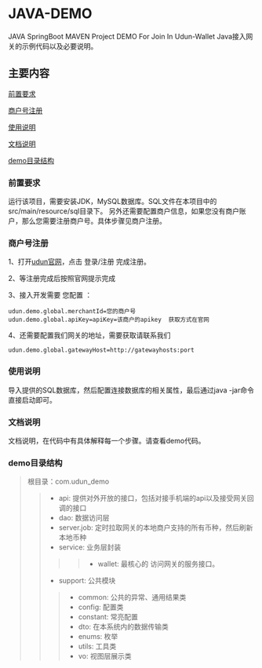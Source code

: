# JAVA-DEMO
JAVA SpringBoot MAVEN Project DEMO For Join In Udun-Wallet
Java接入网关的示例代码以及必要说明。

## 主要内容

[前置要求](#)

[商户号注册](#)

[使用说明](#)

[文档说明](#)

[demo目录结构](#)

### 前置要求
运行该项目，需要安装JDK，MySQL数据库。SQL文件在本项目中的src/main/resource/sql目录下。
另外还需要配置商户信息，如果您没有商户账户，那么您需要注册商户号。具体步骤见商户注册。

### 商户号注册
1、打开[udun官网](https://www.udun.io)，点击 登录/注册 完成注册。

2、等注册完成后按照官网提示完成 

3、接入开发需要 您配置 ：

    udun.demo.global.merchantId=您的商户号
    udun.demo.global.apiKey=apiKey=该商户的apikey  获取方式在官网

4、还需要配置我们网关的地址，需要获取请联系我们

    udun.demo.global.gatewayHost=http://gatewayhosts:port

### 使用说明

导入提供的SQL数据库，然后配置连接数据库的相关属性，最后通过java -jar命令直接启动即可。

### 文档说明

文档说明，在代码中有具体解释每一个步骤。请查看demo代码。

### demo目录结构
> 根目录：com.udun_demo
>>* api: 提供对外开放的接口，包括对接手机端的api以及接受网关回调的接口
>>* dao: 数据访问层
>>* server.job: 定时拉取网关的本地商户支持的所有币种，然后刷新本地币种
>>* service: 业务层封装
>>>> * wallet: 最核心的 访问网关的服务接口。
>>* support: 公共模块
>>> * common: 公共的异常、通用结果类
>>> * config: 配置类
>>> * constant: 常亮配置
>>> * dto: 在本系统内的数据传输类
>>> * enums: 枚举
>>> * utils: 工具类
>>> * vo: 视图层展示类
